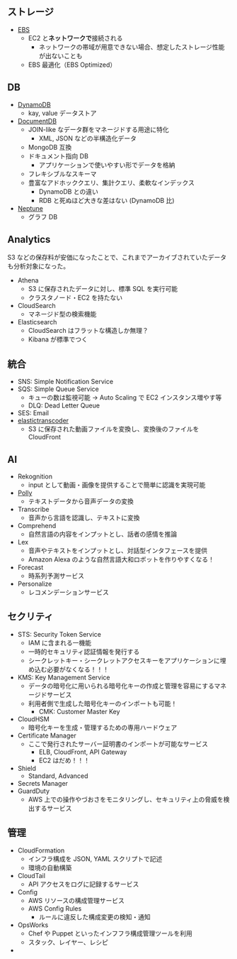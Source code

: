 ## ストレージ

- [EBS](https://aws.amazon.com/jp/ebs/)
  - EC2 と**ネットワークで**接続される
    - ネットワークの帯域が用意できない場合、想定したストレージ性能が出ないことも
  - EBS 最適化（EBS Optimized）

## DB

- [DynamoDB](https://aws.amazon.com/jp/dynamodb/)
  - kay, value データストア
- [DocumentDB](https://aws.amazon.com/jp/documentdb/)
  - JOIN-like なデータ群をマネージドする用途に特化
    - XML, JSON などの半構造化データ
  - MongoDB 互換
  - ドキュメント指向 DB
    - アプリケーションで使いやすい形でデータを格納
  - フレキシブルなスキーマ
  - 豊富なアドホッククエリ、集計クエリ、柔軟なインデックス
    - DynamoDB との違い
    - RDB と死ぬほど大きな差はない (DynamoDB 比)
- [Neptune](https://aws.amazon.com/jp/neptune/)
  - グラフ DB

## Analytics

S3 などの保存料が安価になったことで、これまでアーカイブされていたデータも分析対象になった。

- Athena
  - S3 に保存されたデータに対し、標準 SQL を実行可能
  - クラスタノード・EC2 を持たない
- CloudSearch
  - マネージド型の検索機能
- Elasticsearch
  - CloudSearch はフラットな構造しか無理？
  - Kibana が標準でつく

## 統合

- SNS: Simple Notification Service
- SQS: Simple Queue Service
  - キューの数は監視可能 → Auto Scaling で EC2 インスタンス増やす等
  - DLQ: Dead Letter Queue
- SES: Email
- [elastictranscoder](https://aws.amazon.com/jp/elastictranscoder/)
  - S3 に保存された動画ファイルを変換し、変換後のファイルを CloudFront

## AI

- Rekognition
  - input として動画・画像を提供することで簡単に認識を実現可能
- [Polly](https://aws.amazon.com/jp/polly/)
  - テキストデータから音声データの変換
- Transcribe
  - 音声から言語を認識し、テキストに変換
- Comprehend
  - 自然言語の内容をインプットとし、話者の感情を推論
- Lex
  - 音声やテキストをインプットとし、対話型インタフェースを提供
  - Amazon Alexa のような自然言語大和ロボットを作りやすくなる！
- Forecast
  - 時系列予測サービス
- Personalize
  - レコメンデーションサービス

## セクリティ

- STS: Security Token Service
  - IAM に含まれる一機能
  - 一時的セキュリティ認証情報を発行する
  - シークレットキー・シークレットアクセスキーをアプリケーションに埋め込む必要がなくなる！！！
- KMS: Key Management Service
  - データの暗号化に用いられる暗号化キーの作成と管理を容易にするマネージドサービス
  - 利用者側で生成した暗号化キーのインポートも可能！
    - CMK: Customer Master Key
- CloudHSM
  - 暗号化キーを生成・管理するための専用ハードウェア
- Certificate Manager
  - ここで発行されたサーバー証明書のインポートが可能なサービス
    - ELB, CloudFront, API Gateway
    - EC2 はだめ！！！
- Shield
  - Standard, Advanced
- Secrets Manager
- GuardDuty
  - AWS 上での操作やづおさをモニタリングし、セキュリティ上の脅威を検出するサービス

## 管理

- CloudFormation
  - インフラ構成を JSON, YAML スクリプトで記述
  - 環境の自動構築
- CloudTail
  - API アクセスをログに記録するサービス
- Config
  - AWS リソースの構成管理サービス
  - AWS Config Rules
    - ルールに違反した構成変更の検知・通知
- OpsWorks
  - Chef や Puppet といったインフフラ構成管理ツールを利用
  - スタック、レイヤー、レシピ
- 

